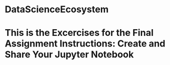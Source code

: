# DataScienceEcosystem
# This is the Excercises for the Final Assignment Instructions: Create and Share Your Jupyter Notebook
